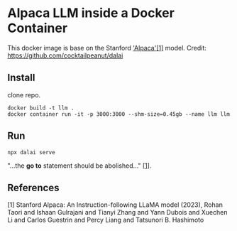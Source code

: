 # Alpaca LLM inside a Docker Container

This docker image is base on the Stanford ['Alpaca'](https://crfm.stanford.edu/2023/03/13/alpaca.html)[[1]](#1) model. Credit: https://github.com/cocktailpeanut/dalai

## Install

clone repo.

    docker build -t llm .
    docker container run -it -p 3000:3000 --shm-size=0.45gb --name llm llm

## Run

    npx dalai serve
    
"...the **go to** statement should be abolished..." [[1]](#1).

## References
<a id="1">[1]</a> 
Stanford Alpaca: An Instruction-following LLaMA model (2023), Rohan Taori and Ishaan Gulrajani and Tianyi Zhang and Yann Dubois and Xuechen Li and Carlos Guestrin and Percy Liang and Tatsunori B. Hashimoto
